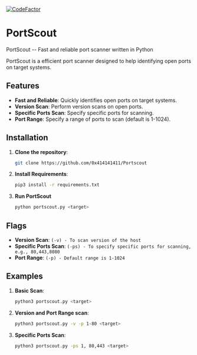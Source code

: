 [![CodeFactor](https://www.codefactor.io/repository/github/0x414141411/portscout/badge)](https://www.codefactor.io/repository/github/0x414141411/portscout)
# PortScout

PortScout -- Fast and reliable port scanner written in Python

PortScout is a efficient port scanner designed to help identifying open ports on target systems.

## Features

- **Fast and Reliable**: Quickly identifies open ports on target systems.
- **Version Scan**: Perform version scans on open ports.
- **Specific Ports Scan**: Specify specific ports for scanning.
- **Port Range**: Specify a range of ports to scan (default is 1-1024).

## Installation

1. **Clone the repository**:
   ```sh
   git clone https://github.com/0x414141411/Portscout

2. **Install Requirements**:
   ```sh
   pip3 install -r requirements.txt

3. **Run PortScout**
   ```sh
   python portscout.py <target>

## Flags
- **Version Scan**: ```(-v) - To scan version of the host```
- **Specific Ports Scan**: ```(-ps) - To specify specific ports for scanning, e.g., 80,443,8080```
- **Port Range**: ```(-p) - Default range is 1-1024```

## Examples
1. **Basic Scan**:
   ```sh
   python3 portscout.py <target>
2. **Version and Port Range scan**:
   ```sh
   python3 portscout.py -v -p 1-80 <target>
3. **Specific Ports Scan**:
   ```sh
   python3 portscout.py -ps 1, 80,443 <target>


